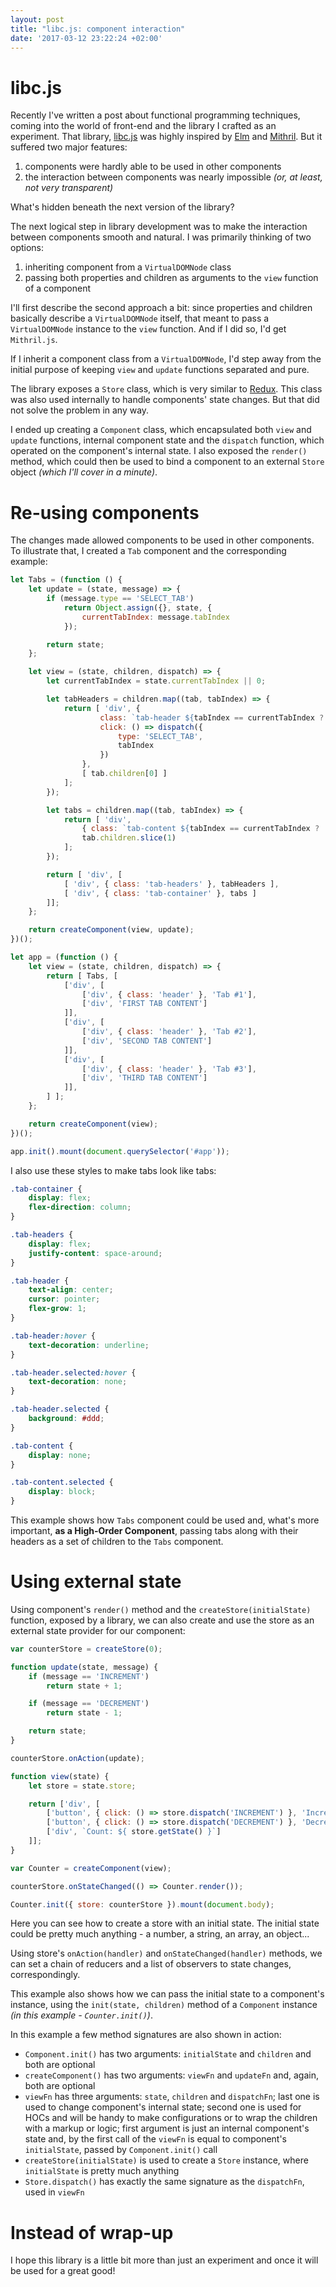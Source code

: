 ```yaml
---
layout: post
title: "libc.js: component interaction"
date: '2017-03-12 23:22:24 +02:00'
---
```


<LazyImg src="/images/microverse-battery_optimized.webp" alt="" />

# libc.js

Recently I've written a post about functional programming techniques, coming into the world of front-end and
the library I crafted as an experiment. That library, [libc.js](https://github.com/shybovycha/libc.js) was
highly inspired by [Elm](http://elm-lang.org/) and [Mithril](http://mithril.js.org). But it suffered two major features:

1. components were hardly able to be used in other components
2. the interaction between components was nearly impossible _(or, at least, not very transparent)_

What's hidden beneath the next version of the library?

<!--more-->

The next logical step in library development was to make the interaction between components smooth and
natural. I was primarily thinking of two options:

1. inheriting component from a `VirtualDOMNode` class
2. passing both properties and children as arguments to the `view` function of a component

I'll first describe the second approach a bit: since properties and children basically describe
a `VirtualDOMNode` itself, that meant to pass a `VirtualDOMNode` instance to the `view` function.
And if I did so, I'd get `Mithril.js`.

If I inherit a component class from a `VirtualDOMNode`, I'd step away from the initial purpose
of keeping `view` and `update` functions separated and pure.

The library exposes a `Store` class, which is very similar to [Redux](http://redux.js.org).
This class was also used internally to handle components' state changes. But that did not
solve the problem in any way.

I ended up creating a `Component` class, which encapsulated both `view` and
`update` functions, internal component state and the `dispatch` function, which operated on
the component's internal state. I also exposed the `render()` method, which could then be used
to bind a component to an external `Store` object _(which I'll cover in a minute)_.

# Re-using components

The changes made allowed components to be used in other components. To illustrate that, I
created a `Tab` component and the corresponding example:

```js
let Tabs = (function () {
    let update = (state, message) => {
        if (message.type == 'SELECT_TAB')
            return Object.assign({}, state, {
                currentTabIndex: message.tabIndex
            });

        return state;
    };

    let view = (state, children, dispatch) => {
        let currentTabIndex = state.currentTabIndex || 0;

        let tabHeaders = children.map((tab, tabIndex) => {
            return [ 'div', {
                    class: `tab-header ${tabIndex == currentTabIndex ? 'selected' : ''}`,
                    click: () => dispatch({
                        type: 'SELECT_TAB',
                        tabIndex
                    })
                },
                [ tab.children[0] ]
            ];
        });

        let tabs = children.map((tab, tabIndex) => {
            return [ 'div',
                { class: `tab-content ${tabIndex == currentTabIndex ? 'selected' : ''}` },
                tab.children.slice(1)
            ];
        });

        return [ 'div', [
            [ 'div', { class: 'tab-headers' }, tabHeaders ],
            [ 'div', { class: 'tab-container' }, tabs ]
        ]];
    };

    return createComponent(view, update);
})();

let app = (function () {
    let view = (state, children, dispatch) => {
        return [ Tabs, [
            ['div', [
                ['div', { class: 'header' }, 'Tab #1'],
                ['div', 'FIRST TAB CONTENT']
            ]],
            ['div', [
                ['div', { class: 'header' }, 'Tab #2'],
                ['div', 'SECOND TAB CONTENT']
            ]],
            ['div', [
                ['div', { class: 'header' }, 'Tab #3'],
                ['div', 'THIRD TAB CONTENT']
            ]],
        ] ];
    };

    return createComponent(view);
})();

app.init().mount(document.querySelector('#app'));
```

I also use these styles to make tabs look like tabs:

```css
.tab-container {
    display: flex;
    flex-direction: column;
}

.tab-headers {
    display: flex;
    justify-content: space-around;
}

.tab-header {
    text-align: center;
    cursor: pointer;
    flex-grow: 1;
}

.tab-header:hover {
    text-decoration: underline;
}

.tab-header.selected:hover {
    text-decoration: none;
}

.tab-header.selected {
    background: #ddd;
}

.tab-content {
    display: none;
}

.tab-content.selected {
    display: block;
}
```

This example shows how `Tabs` component could be used and, what's more important,
**as a High-Order Component**, passing tabs along with their headers as a set
of children to the `Tabs` component.

# Using external state

Using component's `render()` method and the `createStore(initialState)` function,
exposed by a library, we can also create and use the store as an external state
provider for our component:

```js
var counterStore = createStore(0);

function update(state, message) {
    if (message == 'INCREMENT')
        return state + 1;

    if (message == 'DECREMENT')
        return state - 1;

    return state;
}

counterStore.onAction(update);

function view(state) {
    let store = state.store;

    return ['div', [
        ['button', { click: () => store.dispatch('INCREMENT') }, 'Increment'],
        ['button', { click: () => store.dispatch('DECREMENT') }, 'Decrement'],
        ['div', `Count: ${ store.getState() }`]
    ]];
}

var Counter = createComponent(view);

counterStore.onStateChanged(() => Counter.render());

Counter.init({ store: counterStore }).mount(document.body);
```

Here you can see how to create a store with an initial state. The initial state could be pretty
much anything - a number, a string, an array, an object...

Using store's `onAction(handler)` and `onStateChanged(handler)` methods, we can set
a chain of reducers and a list of observers to state changes, correspondingly.

This example also shows how we can pass the initial state to a component's instance, using
the `init(state, children)` method of a `Component` instance _(in this example - `Counter.init()`)_.

In this example a few method signatures are also shown in action:

* `Component.init()` has two arguments: `initialState` and `children` and both are optional
* `createComponent()` has two arguments: `viewFn` and `updateFn` and, again, both are optional
* `viewFn` has three arguments: `state`, `children` and `dispatchFn`; last one is used to change component's internal state; second one is used for HOCs and will be handy to make configurations or to wrap the children with a markup or logic; first argument is just an internal component's state and, by the first call of the `viewFn` is equal to component's `initialState`, passed by `Component.init()` call
* `createStore(initialState)` is used to create a `Store` instance, where `initialState` is pretty much anything
* `Store.dispatch()` has exactly the same signature as the `dispatchFn`, used in `viewFn`

# Instead of wrap-up

I hope this library is a little bit more than just an experiment and once it will be used for a great good!
